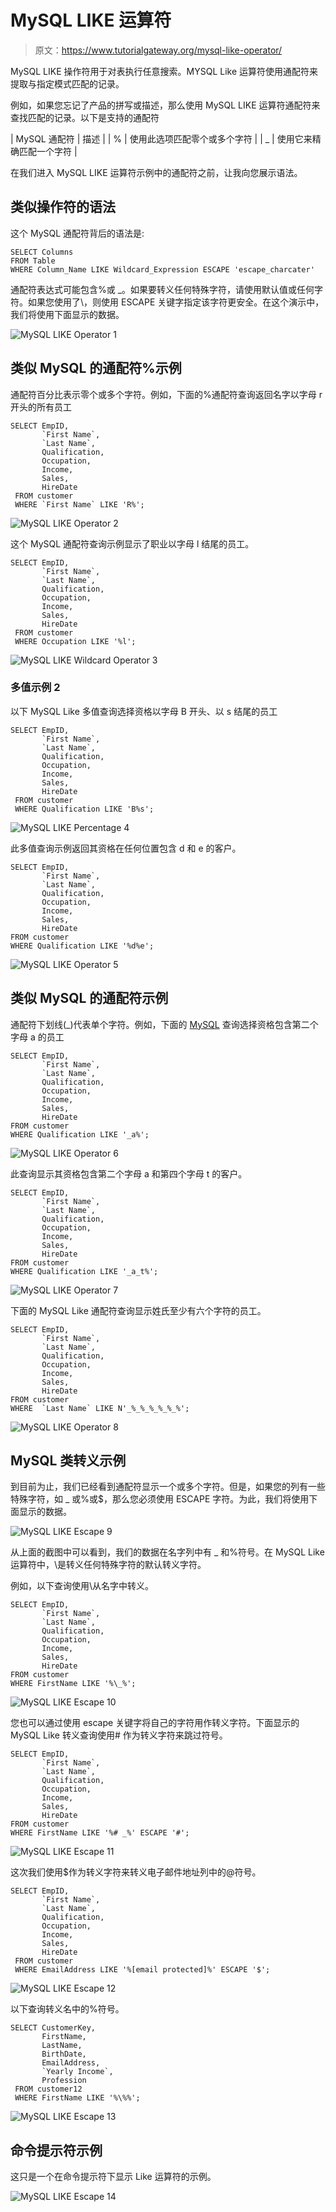 # MySQL LIKE 运算符

> 原文：<https://www.tutorialgateway.org/mysql-like-operator/>

MySQL LIKE 操作符用于对表执行任意搜索。MYSQL Like 运算符使用通配符来提取与指定模式匹配的记录。

例如，如果您忘记了产品的拼写或描述，那么使用 MySQL LIKE 运算符通配符来查找匹配的记录。以下是支持的通配符

| MySQL 通配符 | 描述 |
| % | 使用此选项匹配零个或多个字符 |
| _ | 使用它来精确匹配一个字符 |

在我们进入 MySQL LIKE 运算符示例中的通配符之前，让我向您展示语法。

## 类似操作符的语法

这个 MySQL 通配符背后的语法是:

```
SELECT Columns
FROM Table
WHERE Column_Name LIKE Wildcard_Expression ESCAPE 'escape_charcater'
```

通配符表达式可能包含%或 _。如果要转义任何特殊字符，请使用默认值或任何字符。如果您使用了\，则使用 ESCAPE 关键字指定该字符更安全。在这个演示中，我们将使用下面显示的数据。

![MySQL LIKE Operator 1](img/d2ba1bdc78384342299dfbcdb57c9101.png)

## 类似 MySQL 的通配符%示例

通配符百分比表示零个或多个字符。例如，下面的%通配符查询返回名字以字母 r 开头的所有员工

```
SELECT EmpID, 
       `First Name`,
       `Last Name`,
       Qualification,
       Occupation,
       Income,
       Sales,
       HireDate
 FROM customer
 WHERE `First Name` LIKE 'R%';
```

![MySQL LIKE Operator 2](img/e095894336a933ea60c03bc258970471.png)

这个 MySQL 通配符查询示例显示了职业以字母 l 结尾的员工。

```
SELECT EmpID, 
       `First Name`,
       `Last Name`,
       Qualification,
       Occupation,
       Income,
       Sales,
       HireDate
 FROM customer
 WHERE Occupation LIKE '%l';
```

![MySQL LIKE Wildcard Operator 3](img/a63fe5239825712d4db2bfaf8a32b279.png)

### 多值示例 2

以下 MySQL Like 多值查询选择资格以字母 B 开头、以 s 结尾的员工

```
SELECT EmpID, 
       `First Name`,
       `Last Name`,
       Qualification,
       Occupation,
       Income,
       Sales,
       HireDate
 FROM customer
 WHERE Qualification LIKE 'B%s';
```

![MySQL LIKE Percentage 4](img/ad58cbff17fa416617dd19e0172aa1aa.png)

此多值查询示例返回其资格在任何位置包含 d 和 e 的客户。

```
SELECT EmpID, 
       `First Name`,
       `Last Name`,
       Qualification,
       Occupation,
       Income,
       Sales,
       HireDate
FROM customer
WHERE Qualification LIKE '%d%e';
```

![MySQL LIKE Operator 5](img/f2401cd6f95f71bc48933c296e25c653.png)

## 类似 MySQL 的通配符示例

通配符下划线(_)代表单个字符。例如，下面的 [MySQL](https://www.tutorialgateway.org/mysql-tutorial/) 查询选择资格包含第二个字母 a 的员工

```
SELECT EmpID, 
       `First Name`,
       `Last Name`,
       Qualification,
       Occupation,
       Income,
       Sales,
       HireDate
FROM customer
WHERE Qualification LIKE '_a%';
```

![MySQL LIKE Operator 6](img/86bb5d152c2baaa48e11883d845fc7b5.png)

此查询显示其资格包含第二个字母 a 和第四个字母 t 的客户。

```
SELECT EmpID, 
       `First Name`,
       `Last Name`,
       Qualification,
       Occupation,
       Income,
       Sales,
       HireDate
FROM customer
WHERE Qualification LIKE '_a_t%';
```

![MySQL LIKE Operator 7](img/a3726dbe73922def7e24867eba553b63.png)

下面的 MySQL Like 通配符查询显示姓氏至少有六个字符的员工。

```
SELECT EmpID, 
       `First Name`,
       `Last Name`,
       Qualification,
       Occupation,
       Income,
       Sales,
       HireDate
FROM customer
WHERE  `Last Name` LIKE N'_%_%_%_%_%_%';
```

![MySQL LIKE Operator 8](img/e71096cda4875373131f8efb725ccf6c.png)

## MySQL 类转义示例

到目前为止，我们已经看到通配符显示一个或多个字符。但是，如果您的列有一些特殊字符，如 _ 或%或$，那么您必须使用 ESCAPE 字符。为此，我们将使用下面显示的数据。

![MySQL LIKE Escape 9](img/ac6ee5a4f0a9d880e580135f3a00acf6.png)

从上面的截图中可以看到，我们的数据在名字列中有 _ 和%符号。在 MySQL Like 运算符中，\是转义任何特殊字符的默认转义字符。

例如，以下查询使用\从名字中转义。

```
SELECT EmpID, 
       `First Name`,
       `Last Name`,
       Qualification,
       Occupation,
       Income,
       Sales,
       HireDate
FROM customer
WHERE FirstName LIKE '%\_%';
```

![MySQL LIKE Escape 10](img/7997b80c3d55c660a9180a600ffa1837.png)

您也可以通过使用 escape 关键字将自己的字符用作转义字符。下面显示的 MySQL Like 转义查询使用# 作为转义字符来跳过符号。

```
SELECT EmpID, 
       `First Name`,
       `Last Name`,
       Qualification,
       Occupation,
       Income,
       Sales,
       HireDate
FROM customer
WHERE FirstName LIKE '%# _%' ESCAPE '#';
```

![MySQL LIKE Escape 11](img/43997459603f12b8fece199754a1e396.png)

这次我们使用$作为转义字符来转义电子邮件地址列中的@符号。

```
SELECT EmpID, 
       `First Name`,
       `Last Name`,
       Qualification,
       Occupation,
       Income,
       Sales,
       HireDate
 FROM customer
 WHERE EmailAddress LIKE '%[email protected]%' ESCAPE '$';
```

![MySQL LIKE Escape 12](img/c2ea5557a56d4416d0050125bf584af9.png)

以下查询转义名中的%符号。

```
SELECT CustomerKey,
       FirstName,
       LastName,
       BirthDate,
       EmailAddress,
       `Yearly Income`,
       Profession
 FROM customer12
 WHERE FirstName LIKE '%\%%';
```

![MySQL LIKE Escape 13](img/97db037db479baa0e0ba8178c31040f6.png)

## 命令提示符示例

这只是一个在命令提示符下显示 Like 运算符的示例。

![MySQL LIKE Escape 14](img/f265fc66d31de3ff3bcb4d3261c728d1.png)